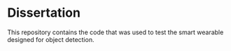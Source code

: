 # Dissertation
This repository contains the code that was used to test the smart wearable designed for object detection.
